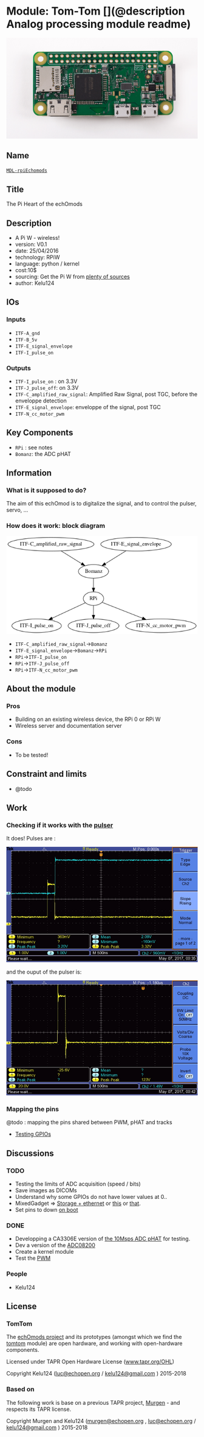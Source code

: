 # Module: Tom-Tom [](@description Analog processing module readme)

![](/tomtom/viewme.png)

## Name

[`MDL-rpiEchomods`]()

## Title

The Pi Heart of the echOmods

## Description

* A Pi W - wireless!
* version: V0.1
* date: 25/04/2016
* technology: RPiW
* language: python / kernel
* cost:10$
* sourcing: Get the Pi W from [plenty of sources](https://www.raspberrypi.org/products/pi-zero-w/)
* author: Kelu124

## IOs

### Inputs

* `ITF-A_gnd`
* `ITF-B_5v`
* `ITF-E_signal_envelope`
* `ITF-I_pulse_on`

### Outputs

* `ITF-I_pulse_on` : on 3.3V
* `ITF-J_pulse_off`: on 3.3V
* `ITF-C_amplified_raw_signal`: Amplified Raw Signal, post TGC, before the enveloppe detection	
* `ITF-E_signal_envelope`: enveloppe of the signal, post TGC
* `ITF-N_cc_motor_pwm`

## Key Components

* `RPi` : see notes
* `Bomanz`: the ADC pHAT

## Information

### What is it supposed to do?

The aim of this echOmod is to digitalize the signal, and to control the pulser, servo, ...

### How does it work: block diagram

![Block schema](/tomtom/source/blocks.png)

* `ITF-C_amplified_raw_signal`->`Bomanz`
* `ITF-E_signal_envelope`->`Bomanz`->`RPi`
* `RPi`->`ITF-I_pulse_on`
* `RPi`->`ITF-J_pulse_off`
* `RPi`->`ITF-N_cc_motor_pwm`



## About the module

### Pros

* Building on an existing wireless device, the RPi 0 or RPi W
* Wireless server and documentation server

### Cons

* To be tested!

## Constraint and limits

* @todo

## Work

### Checking if it works with the [pulser](/tobo/)

It does! Pulses are :

![](/tobo/images/2017/TEK0008.JPG)

and the ouput of the pulser is:

![](/tobo/images/2017/TEK0009.JPG)



### Mapping the pins

@todo : mapping the pins shared between PWM, pHAT and tracks
* [Testing GPIOs](/tomtom/20170425-ExploringGPIOs.md)

## Discussions

### TODO


* Testing the limits of ADC acquisition (speed / bits)
* Save images as DICOMs
* Understand why some GPIOs do not have lower values at 0..
* MixedGadget => [Storage + ethernet](http://isticktoit.net/?p=1383) or [this](https://gist.github.com/gbaman/50b6cca61dd1c3f88f41) or [that](https://learn.adafruit.com/turning-your-raspberry-pi-zero-into-a-usb-gadget/overview).
* Set pins to down [on boot](https://raspberrypi.stackexchange.com/questions/4664/setting-gpio-value-on-boot)

### DONE

* Developping a CA3306E version of [the 10Msps ADC pHAT](https://github.com/kelu124/bomanz/blob/master/CA3306E/20170422-FirstAcqs.ipynb) for testing.
* Dev a version of the [ADC08200](https://github.com/kelu124/bomanz/blob/master/ADC08200/)
* Create a kernel module
* Test the [PWM](http://www.toptechboy.com/raspberry-pi/raspberry-pi-lesson-28-controlling-a-servo-on-raspberry-pi-with-python/)

### People

* Kelu124

## License

### TomTom 

The [echOmods project](https://github.com/kelu124/echomods) and its prototypes (amongst which we find the [tomtom](/tomtom/) module) are open hardware, and working with open-hardware components.

Licensed under TAPR Open Hardware License (www.tapr.org/OHL)

Copyright Kelu124 (luc@echopen.org / kelu124@gmail.com ) 2015-2018

### Based on 

The following work is base on a previous TAPR project, [Murgen](https://github.com/kelu124/murgen-dev-kit) - and respects its TAPR license.

Copyright Murgen and Kelu124 (murgen@echopen.org , luc@echopen.org / kelu124@gmail.com ) 2015-2018

